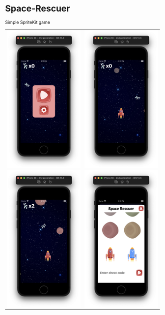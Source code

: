 # Space-Rescuer
Simple SpriteKit game

<table border=0>
    <tr>
        <td>
            <img src="https://github.com/KurKing/Space-Rescuer/blob/master/Screenshots/Screenshot1.png" width="250" align = "center">
        </td>
        <td>
            <img src="https://github.com/KurKing/Space-Rescuer/blob/master/Screenshots/Screenshot2.png" width="250" align = "center">
        </td>
    </tr>
    <tr>
        <td>
            <img src="https://github.com/KurKing/Space-Rescuer/blob/master/Screenshots/Screenshot3.png" width="250" align = "center">
        </td>
        <td>
            <img src="https://github.com/KurKing/Space-Rescuer/blob/master/Screenshots/Screenshot4.png" width="250" align = "center">
        </td>
    </tr>
</table>

